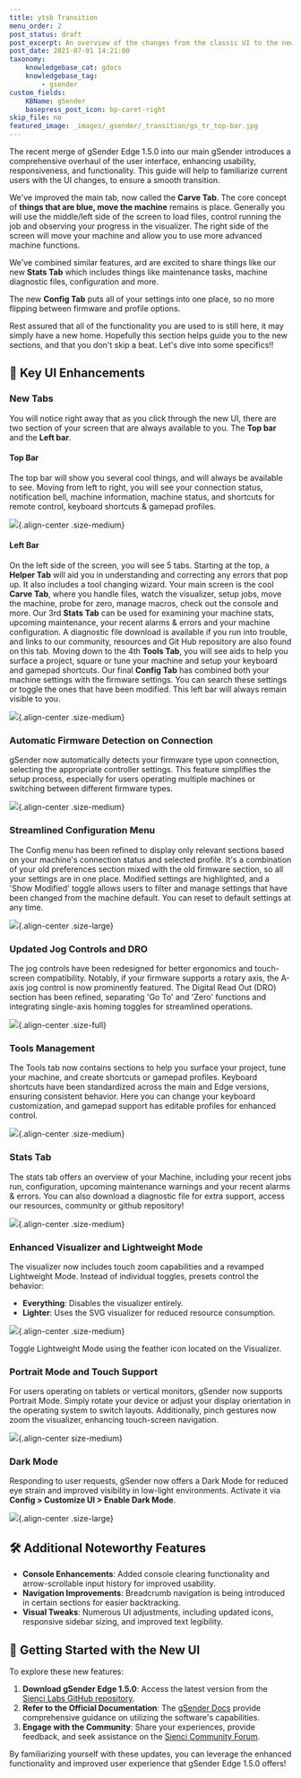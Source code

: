 ```yaml
---
title: ytsb Transition
menu_order: 2
post_status: draft
post_excerpt: An overview of the changes from the classic UI to the new and improved UI.
post_date: 2021-07-01 14:21:00
taxonomy:
    knowledgebase_cat: gdocs
    knowledgebase_tag:
        - gsender
custom_fields:
    KBName: gSender
    basepress_post_icon: bp-caret-right
skip_file: no
featured_image: _images/_gsender/_transition/gs_tr_top-bar.jpg
---
```


The recent merge of gSender Edge 1.5.0 into our main gSender introduces a comprehensive overhaul of the user interface, enhancing usability, responsiveness, and functionality. This guide will help to familiarize current users with the UI changes, to ensure a smooth transition.

We've improved the main tab, now called the **Carve Tab**.  The core concept of **things that are blue, move the machine** remains is place. Generally you will use the middle/left side of the screen to load files, control running the job and observing your progress in the visualizer. The right side of the screen will move your machine and allow you to use more advanced machine functions.

We've combined similar features, ard are excited to share things like our new **Stats Tab** which includes things like maintenance tasks, machine diagnostic files, configuration and more.

The new **Config Tab** puts all of your settings into one place, so no more flipping between firmware and profile options.

Rest assured that all of the functionality you are used to is still here, it may simply have a new home. Hopefully this section helps guide you to the new sections, and that you don't skip a beat. Let's dive into some specifics!!

## 🌟 Key UI Enhancements

### **New Tabs**

You will notice right away that as you click through the new UI, there are two section of your screen that are always available to you. The **Top bar** and the **Left bar**.

#### Top Bar

The top bar will show you several cool things, and will always be available to see. Moving from left to right, you will see your connection status, notification bell, machine information, machine status, and shortcuts for remote control, keyboard shortcuts & gamepad profiles.

![](/_images/_gsender/_transition/gs_tr_top-bar.jpg){.align-center .size-medium}

#### Left Bar

On the left side of the screen, you will see 5 tabs. Starting at the top, a **Helper Tab** will aid you in understanding and correcting any errors that pop up. It also includes a tool changing wizard. Your main screen is the cool **Carve Tab**, where you handle files, watch the visualizer, setup jobs, move the machine, probe for zero, manage macros, check out the console and more. Our 3rd **Stats Tab** can be used for examining your machine stats, upcoming maintenance, your recent alarms & errors and your machine configuration. A diagnostic file download is available if you run into trouble, and links to our community, resources and Git Hub repository are also found on this tab. Moving down to the 4th **Tools Tab**, you will see aids to help you surface a project, square or tune your machine and setup your keyboard and gamepad shortcuts. Our final **Config Tab** has combined both your machine settings with the firmware settings. You can search these settings or toggle the ones that have been modified. This left bar will always remain visible to you.

![](/_images/_gsender/_transition/gs_tr_left-bar.jpg){.align-center .size-medium}

### **Automatic Firmware Detection on Connection**

gSender now automatically detects your firmware type upon connection, selecting the appropriate controller settings. This feature simplifies the setup process, especially for users operating multiple machines or switching between different firmware types.

![](/_images/_gsender/_transition/gs_tr_connect-auto.gif){.align-center .size-medium}

### **Streamlined Configuration Menu**

The Config menu has been refined to display only relevant sections based on your machine's connection status and selected profile. It's a combination of your old preferences section mixed with the old firmware section, so all your settings are in one place. Modified settings are highlighted, and a 'Show Modified' toggle allows users to filter and manage settings that have been changed from the machine default. You can reset to default settings at any time.

![](/_images/_gsender/_transition/gs_tr_modified.gif){.align-center .size-large}

### **Updated Jog Controls and DRO**

The jog controls have been redesigned for better ergonomics and touch-screen compatibility. Notably, if your firmware supports a rotary axis, the A-axis jog control is now prominently featured. The Digital Read Out (DRO) section has been refined, separating 'Go To' and 'Zero' functions and integrating single-axis homing toggles for streamlined operations.

![](/_images/_gsender/_transition/gs_tr_dro.gif){.align-center .size-full}

### **Tools Management**

The Tools tab now contains sections to help you surface your project, tune your machine, and create shortcuts or gamepad profiles. Keyboard shortcuts have been standardized across the main and Edge versions, ensuring consistent behavior. Here you can change your keyboard customization, and gamepad support has editable profiles for enhanced control.

![](/_images/_gsender/_transition/gs_tr_tools-main.jpg){.align-center .size-medium}

### **Stats Tab**

The stats tab offers an overview of your Machine, including your recent jobs run, configuration, upcoming maintenance warnings and your recent alarms & errors. You can also download a diagnostic file for extra support, access our resources, community or github repository!

![](/_images/_gsender/_transition/gs_tr_status.jpg){.align-center .size-medium}

### **Enhanced Visualizer and Lightweight Mode**

The visualizer now includes touch zoom capabilities and a revamped Lightweight Mode. Instead of individual toggles, presets control the behavior:

* **Everything**: Disables the visualizer entirely.
* **Lighter**: Uses the SVG visualizer for reduced resource consumption.

![](/_images/_gsender/_transition/gs_tr_lightweight.jpg){.align-center .size-medium}

Toggle Lightweight Mode using the feather icon located on the Visualizer.

### **Portrait Mode and Touch Support**

For users operating on tablets or vertical monitors, gSender now supports Portrait Mode. Simply rotate your device or adjust your display orientation in the operating system to switch layouts. Additionally, pinch gestures now zoom the visualizer, enhancing touch-screen navigation.

![](/_images/_gsender/_transition/gs_tr_portrait.jpg){.align-center size-medium}

### **Dark Mode**

Responding to user requests, gSender now offers a Dark Mode for reduced eye strain and improved visibility in low-light environments. Activate it via **Config > Customize UI > Enable Dark Mode**.

![](/_images/_gsender/_transition/gs_tr_darkmode.gif){.align-center .size-large}

## 🛠️ Additional Noteworthy Features

* **Console Enhancements**: Added console clearing functionality and arrow-scrollable input history for improved usability.
* **Navigation Improvements**: Breadcrumb navigation is being introduced in certain sections for easier backtracking.
* **Visual Tweaks**: Numerous UI adjustments, including updated icons, responsive sidebar sizing, and improved text legibility.

## 📘 Getting Started with the New UI

To explore these new features:

1. **Download gSender Edge 1.5.0**: Access the latest version from the [Sienci Labs GitHub repository](https://github.com/Sienci-Labs/gsender/releases).
2. **Refer to the Official Documentation**: The [gSender Docs](https://resources.sienci.com/view/gs-using-gsender/) provide comprehensive guidance on utilizing the software's capabilities.
3. **Engage with the Community**: Share your experiences, provide feedback, and seek assistance on the [Sienci Community Forum](https://forum.sienci.com/).

By familiarizing yourself with these updates, you can leverage the enhanced functionality and improved user experience that gSender Edge 1.5.0 offers!
